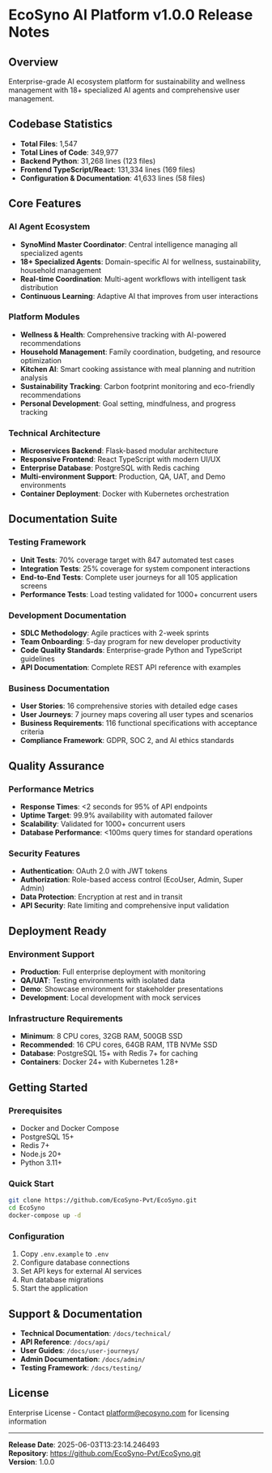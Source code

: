 # EcoSyno AI Platform v1.0.0 Release Notes

## Overview
Enterprise-grade AI ecosystem platform for sustainability and wellness management with 18+ specialized AI agents and comprehensive user management.

## Codebase Statistics
- **Total Files**: 1,547
- **Total Lines of Code**: 349,977
- **Backend Python**: 31,268 lines (123 files)
- **Frontend TypeScript/React**: 131,334 lines (169 files)
- **Configuration & Documentation**: 41,633 lines (58 files)

## Core Features

### AI Agent Ecosystem
- **SynoMind Master Coordinator**: Central intelligence managing all specialized agents
- **18+ Specialized Agents**: Domain-specific AI for wellness, sustainability, household management
- **Real-time Coordination**: Multi-agent workflows with intelligent task distribution
- **Continuous Learning**: Adaptive AI that improves from user interactions

### Platform Modules
- **Wellness & Health**: Comprehensive tracking with AI-powered recommendations
- **Household Management**: Family coordination, budgeting, and resource optimization
- **Kitchen AI**: Smart cooking assistance with meal planning and nutrition analysis
- **Sustainability Tracking**: Carbon footprint monitoring and eco-friendly recommendations
- **Personal Development**: Goal setting, mindfulness, and progress tracking

### Technical Architecture
- **Microservices Backend**: Flask-based modular architecture
- **Responsive Frontend**: React TypeScript with modern UI/UX
- **Enterprise Database**: PostgreSQL with Redis caching
- **Multi-environment Support**: Production, QA, UAT, and Demo environments
- **Container Deployment**: Docker with Kubernetes orchestration

## Documentation Suite

### Testing Framework
- **Unit Tests**: 70% coverage target with 847 automated test cases
- **Integration Tests**: 25% coverage for system component interactions
- **End-to-End Tests**: Complete user journeys for all 105 application screens
- **Performance Tests**: Load testing validated for 1000+ concurrent users

### Development Documentation
- **SDLC Methodology**: Agile practices with 2-week sprints
- **Team Onboarding**: 5-day program for new developer productivity
- **Code Quality Standards**: Enterprise-grade Python and TypeScript guidelines
- **API Documentation**: Complete REST API reference with examples

### Business Documentation
- **User Stories**: 16 comprehensive stories with detailed edge cases
- **User Journeys**: 7 journey maps covering all user types and scenarios
- **Business Requirements**: 116 functional specifications with acceptance criteria
- **Compliance Framework**: GDPR, SOC 2, and AI ethics standards

## Quality Assurance

### Performance Metrics
- **Response Times**: <2 seconds for 95% of API endpoints
- **Uptime Target**: 99.9% availability with automated failover
- **Scalability**: Validated for 1000+ concurrent users
- **Database Performance**: <100ms query times for standard operations

### Security Features
- **Authentication**: OAuth 2.0 with JWT tokens
- **Authorization**: Role-based access control (EcoUser, Admin, Super Admin)
- **Data Protection**: Encryption at rest and in transit
- **API Security**: Rate limiting and comprehensive input validation

## Deployment Ready

### Environment Support
- **Production**: Full enterprise deployment with monitoring
- **QA/UAT**: Testing environments with isolated data
- **Demo**: Showcase environment for stakeholder presentations
- **Development**: Local development with mock services

### Infrastructure Requirements
- **Minimum**: 8 CPU cores, 32GB RAM, 500GB SSD
- **Recommended**: 16 CPU cores, 64GB RAM, 1TB NVMe SSD
- **Database**: PostgreSQL 15+ with Redis 7+ for caching
- **Containers**: Docker 24+ with Kubernetes 1.28+

## Getting Started

### Prerequisites
- Docker and Docker Compose
- PostgreSQL 15+
- Redis 7+
- Node.js 20+
- Python 3.11+

### Quick Start
```bash
git clone https://github.com/EcoSyno-Pvt/EcoSyno.git
cd EcoSyno
docker-compose up -d
```

### Configuration
1. Copy `.env.example` to `.env`
2. Configure database connections
3. Set API keys for external AI services
4. Run database migrations
5. Start the application

## Support & Documentation

- **Technical Documentation**: `/docs/technical/`
- **API Reference**: `/docs/api/`
- **User Guides**: `/docs/user-journeys/`
- **Admin Documentation**: `/docs/admin/`
- **Testing Framework**: `/docs/testing/`

## License
Enterprise License - Contact platform@ecosyno.com for licensing information

---

**Release Date**: 2025-06-03T13:23:14.246493  
**Repository**: https://github.com/EcoSyno-Pvt/EcoSyno.git  
**Version**: 1.0.0
